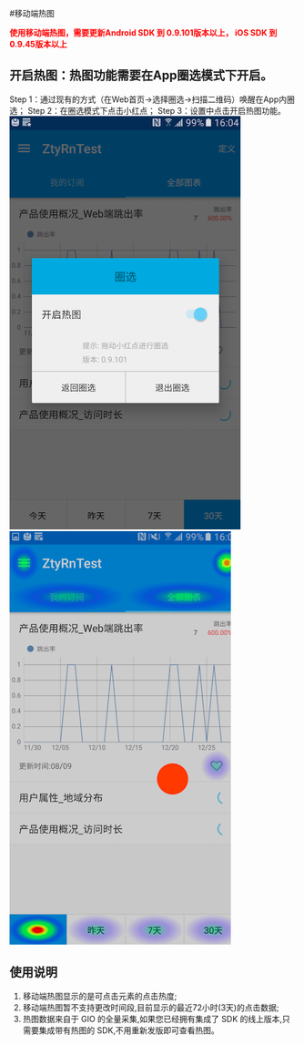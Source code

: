 #移动端热图

**<font color="red">使用移动端热图，需要更新Android SDK 到 0.9.101版本以上， iOS SDK 到 0.9.45版本以上</font>** 

## 开启热图：热图功能需要在App圈选模式下开启。
Step 1：通过现有的方式（在Web首页→选择圈选→扫描二维码）唤醒在App内圈选；
Step 2：在圈选模式下点击小红点；
Step 3：设置中点击开启热图功能。
![](/assets/aeb2f5d7-9217-4ab6-b491-d844ea36c980.png)
![](/assets/caac45df-d10b-464d-ab41-bdaf4c7524a7.png)

## 使用说明

1. 移动端热图显示的是可点击元素的点击热度;
2. 移动端热图暂不支持更改时间段,目前显示的最近72小时(3天)的点击数据;
3. 热图数据来自于 GIO 的全量采集,如果您已经拥有集成了 SDK 的线上版本,只需要集成带有热图的 SDK,不用重新发版即可查看热图。